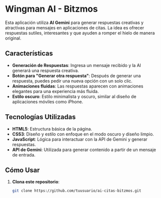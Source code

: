 # Wingman AI - Bitzmos

Esta aplicación utiliza **AI Gemini** para generar respuestas creativas y atractivas para mensajes en aplicaciones de citas. La idea es ofrecer respuestas sutiles, interesantes y que ayuden a romper el hielo de manera original.

## Características

- **Generación de Respuestas**: Ingresa un mensaje recibido y la AI generará una respuesta creativa.
- **Botón para "Generar otra respuesta"**: Después de generar una respuesta, puedes pedir una nueva opción con un solo clic.
- **Animaciones fluidas**: Las respuestas aparecen con animaciones elegantes para una experiencia más fluida.
- **Estilo oscuro**: Estilo minimalista y oscuro, similar al diseño de aplicaciones móviles como iPhone.

## Tecnologías Utilizadas

- **HTML5**: Estructura básica de la página.
- **CSS3**: Diseño y estilo con enfoque en el modo oscuro y diseño limpio.
- **JavaScript**: Lógica para interactuar con la API de Gemini y generar respuestas.
- **API de Gemini**: Utilizada para generar contenido a partir de un mensaje de entrada.

## Cómo Usar

1. **Clona este repositorio**:

   ```bash
   git clone https://github.com/tuusuario/ai-citas-bitzmos.git
